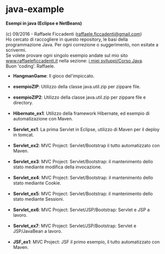 # java-example
<strong>Esempi in java (Eclipse e NetBeans)</strong>
<br>
<br>
(c) 09/2016 - Raffaele Ficcadenti (raffaele.ficcadenti@gmail.com) <br>
Ho cercato di raccogliere in questo repository, le basi della programmazione Java.
Per ogni correzione o suggerimento, non esitate a scrivermi.<br>
Se volete provare ogni singolo esempio andate sul mio sito <a href="http://www.raffaeleficcadenti.it/">www.raffaeleficcadenti.it</a> nella sezione: <a href="https://www.raffaeleficcadenti.it">i miei sviluppi/Corso Java</a>.<br>
Buon 'coding'.
Raffaele.
<ul>
  <li><b>HangmanGame</b>: Il gioco del'impiccato.</li>
  <br>
  <li><b>esempioZIP</b>: Utilizzo della classe java.util.zip per zippare file.</li>
  <br>
  <li><b>esempioZIP2</b>: Utilizzo della classe java.util.zip per zippare file e directory.</li>
  <br>
  <li><b>Hibernate_ex1</b>: Utilizzo della framework Hibernate, ed esempio di automatizazione con Maven.</li>
  <br>
  <li><b>Servlet_ex1</b>: La prima Servlet in Eclipse, utilizzo di Maven per il deploy in tomcat.</li>
  <br>
  <li><b>Servlet_ex2</b>: MVC Project: Servlet/Bootstrap il tutto automatizzato con Maven.</li>
  <br>
  <li><b>Servlet_ex3</b>: MVC Project: Servlet/Bootstrap: il mantenimento dello stato mediante modifica della invocazione.</li>
  <br>
  <li><b>Servlet_ex4</b>: MVC Project: Servlet/Bootstrap: il mantenimento dello stato mediante Cookie.</li>
  <br>
  <li><b>Servlet_ex5</b>: MVC Project: Servlet/Bootstrap: il mantenimento dello stato mediante Sessioni.</li>
  <br>
  <li><b>Servlet_ex6</b>: MVC Project: Servlet/JSP/Bootstrap: Servlet e JSP a lavoro.</li>
  <br>
  <li><b>Servlet_ex7</b>: MVC Project: Servlet/JSP/Bootstrap: Servlet e JSP/JavaBean a lavoro.</li>
  <br>
  <li><b>JSF_ex1</b>: MVC Project: JSF il primo esempio, il tutto automatizzato con Maven.</li>
</ul>

